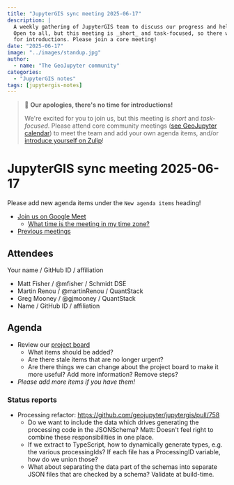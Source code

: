 ```yaml
---
title: "JupyterGIS sync meeting 2025-06-17"
description: |
  A weekly gathering of JupyterGIS team to discuss our progress and help each other out.
  Open to all, but this meeting is _short_ and task-focused, so there will not be time
  for introductions. Please join a core meeting!
date: "2025-06-17"
image: "../images/standup.jpg"
author:
  - name: "The GeoJupyter community"
categories:
  - "JupyterGIS notes"
tags: [jupytergis-notes]
---
```


> :pray: **Our apologies, there's no time for introductions!**
>
> We're excited for you to join us, but this meeting is _short_ and _task-focused_.
> Please attend core community meetings
> ([see GeoJupyter calendar](https://geojupyter.org/calendar))
> to meet the team and add your own agenda items, and/or
> [introduce yourself on  Zulip](https://jupyter.zulipchat.com/#narrow/channel/471314-geojupyter/topic/Welcome)!

# JupyterGIS sync meeting 2025-06-17

Please add new agenda items under the `New agenda items` heading!

- [Join us on Google Meet](https://meet.google.com/zhk-vygf-gke)
  - [What time is the meeting in my time zone?](https://dateful.com/convert/utc?t=4pm)
- [Previous meetings](https://geojupyter.org/blog/#category=JupyterGIS%20notes)


## Attendees

Your name / GitHub ID / affiliation

* Matt Fisher / \@mfisher / Schmidt DSE
* Martin Renou / \@martinRenou / QuantStack
* Greg Mooney / \@gjmooney / QuantStack
* Name / GitHub ID / affiliation


## Agenda

* Review our [project board](https://github.com/orgs/geojupyter/projects/2)
  * What items should be added?
  * Are there stale items that are no longer urgent?
  * Are there things we can change about the project board to make it more useful? Add
    more information? Remove steps?
* _Please add more items if you have them!_


### Status reports

* Processing refactor: https://github.com/geojupyter/jupytergis/pull/758
    * Do we want to include the data which drives generating the processing code in the JSONSchema? Matt: Doesn't feel right to combine these responsibilities in one place.
    * If we extract to TypeScript, how to dynamically generate types, e.g. the various processingIds? If each file has a ProcessingID variable, how do we union those?
    * What about separating the data part of the schemas into separate JSON files that are checked by a schema? Validate at build-time.
